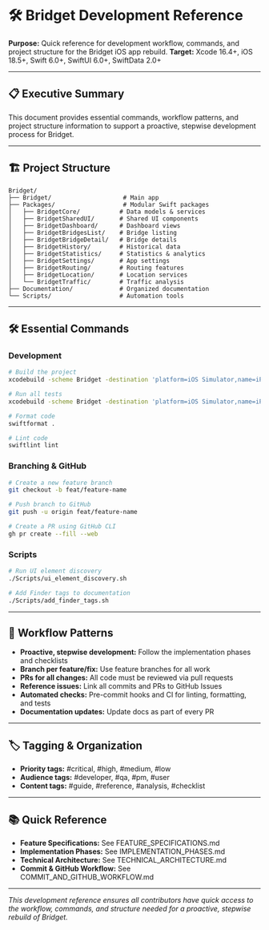 # 🛠️ Bridget Development Reference

**Purpose:** Quick reference for development workflow, commands, and project structure for the Bridget iOS app rebuild.
**Target:** Xcode 16.4+, iOS 18.5+, Swift 6.0+, SwiftUI 6.0+, SwiftData 2.0+

---

## 📋 Executive Summary

This document provides essential commands, workflow patterns, and project structure information to support a proactive, stepwise development process for Bridget.

---

## 🏗️ Project Structure

```
Bridget/
├── Bridget/                    # Main app
├── Packages/                   # Modular Swift packages
│   ├── BridgetCore/           # Data models & services
│   ├── BridgetSharedUI/       # Shared UI components
│   ├── BridgetDashboard/      # Dashboard views
│   ├── BridgetBridgesList/    # Bridge listing
│   ├── BridgetBridgeDetail/   # Bridge details
│   ├── BridgetHistory/        # Historical data
│   ├── BridgetStatistics/     # Statistics & analytics
│   ├── BridgetSettings/       # App settings
│   ├── BridgetRouting/        # Routing features
│   ├── BridgetLocation/       # Location services
│   └── BridgetTraffic/        # Traffic analysis
├── Documentation/             # Organized documentation
└── Scripts/                   # Automation tools
```

---

## 🛠️ Essential Commands

### **Development**
```sh
# Build the project
xcodebuild -scheme Bridget -destination 'platform=iOS Simulator,name=iPhone 15 Pro' build

# Run all tests
xcodebuild -scheme Bridget -destination 'platform=iOS Simulator,name=iPhone 15 Pro' test

# Format code
swiftformat .

# Lint code
swiftlint lint
```

### **Branching & GitHub**
```sh
# Create a new feature branch
git checkout -b feat/feature-name

# Push branch to GitHub
git push -u origin feat/feature-name

# Create a PR using GitHub CLI
gh pr create --fill --web
```

### **Scripts**
```sh
# Run UI element discovery
./Scripts/ui_element_discovery.sh

# Add Finder tags to documentation
./Scripts/add_finder_tags.sh
```

---

## 🔄 Workflow Patterns

- **Proactive, stepwise development:** Follow the implementation phases and checklists
- **Branch per feature/fix:** Use feature branches for all work
- **PRs for all changes:** All code must be reviewed via pull requests
- **Reference issues:** Link all commits and PRs to GitHub Issues
- **Automated checks:** Pre-commit hooks and CI for linting, formatting, and tests
- **Documentation updates:** Update docs as part of every PR

---

## 🏷️ Tagging & Organization

- **Priority tags:** #critical, #high, #medium, #low
- **Audience tags:** #developer, #qa, #pm, #user
- **Content tags:** #guide, #reference, #analysis, #checklist

---

## 📚 Quick Reference

- **Feature Specifications:** See FEATURE_SPECIFICATIONS.md
- **Implementation Phases:** See IMPLEMENTATION_PHASES.md
- **Technical Architecture:** See TECHNICAL_ARCHITECTURE.md
- **Commit & GitHub Workflow:** See COMMIT_AND_GITHUB_WORKFLOW.md

---

*This development reference ensures all contributors have quick access to the workflow, commands, and structure needed for a proactive, stepwise rebuild of Bridget.* 